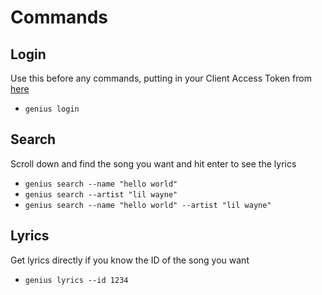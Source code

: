 

# Commands

## Login 

Use this before any commands, putting in your Client Access Token from [here](https://genius.com/api-clients)

* `genius login`

## Search

Scroll down and find the song you want and hit enter to see the lyrics

* `genius search --name "hello world"`
* `genius search --artist "lil wayne"`
* `genius search --name "hello world" --artist "lil wayne"`

## Lyrics

Get lyrics directly if you know the ID of the song you want

* `genius lyrics --id 1234`